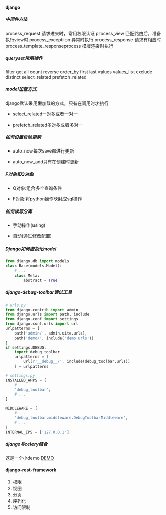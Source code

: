#### django

##### 中间件方法
process_request 请求进来时，常用权限认证
process_view 匹配路由后，准备执行view时
process_exceptiion 异常时执行
process_response 请求有相应时
process_template_responseprocess 模版渲染时执行

##### queryset常用操作
filter
get
all
count
reverse
order_by
first
last
values
values_list
exclude
distinct
select_related
prefetch_related


##### model加载方式
django默认采用懒加载的方式，只有在调用时才执行
- select_related一对多或者一对一

- prefetch_related多对多或者多对一

##### 如何设置自动更新
- auto_now每次save都进行更新

- auto_now_add只有在创建时更新

##### F对象和Q对象
- Q对象:组合多个查询条件

- F对象:将python操作映射成sql操作

##### 如何读写分离
- 手动操作(using)

- 自动(通过修改配置)


##### Django如何虚拟化model

```python
from django.db import models
class Base(models.Model):
    # ...
    class Meta:
        abstract = True

```

##### django-debug-toolbar调试工具
```python
# urls.py
from django.contrib import admin
from django.urls import path, include
from django.conf import settings
from django.conf.urls import url
urlpatterns = [
    path('admin/', admin.site.urls),
    path('demo/', include('demo.urls'))
]
if settings.DEBUG:
    import debug_toolbar
    urlpatterns = [
        url(r'__debug__/', include(debug_toolbar.urls))
    ] + urlpatterns

```
```python
# settings.py
INSTALLED_APPS = [
    # ...
    'debug_toolbar',
    # ...
]

MIDDLEWARE = [
    # ...
    'debug_toolbar.middleware.DebugToolbarMiddleware',
    # ...
]
INTERNAL_IPS = ['127.0.0.1']

```

##### django与celery结合

这是一个小demo
[DEMO](https://github.com/27ban/django_learn)


#### django-rest-framework
1. 权限
2. 视图
3. 分页
4. 序列化
5. 访问限制


